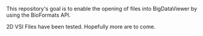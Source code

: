 This repository's goal is to enable the opening of files into BigDataViewer
by using the BioFormats API.

2D VSI Files have been tested. Hopefully more are to come.

